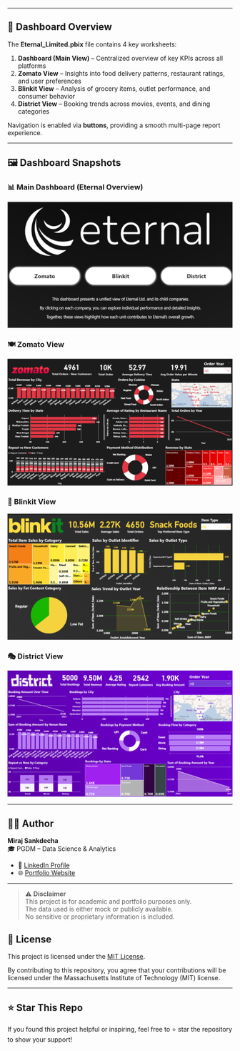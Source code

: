 
---

## 📌 Dashboard Overview

The **Eternal_Limited.pbix** file contains 4 key worksheets:

1. **Dashboard (Main View)** – Centralized overview of key KPIs across all platforms  
2. **Zomato View** – Insights into food delivery patterns, restaurant ratings, and user preferences  
3. **Blinkit View** – Analysis of grocery items, outlet performance, and consumer behavior  
4. **District View** – Booking trends across movies, events, and dining categories  

Navigation is enabled via **buttons**, providing a smooth multi-page report experience.

---

## 🖼️ Dashboard Snapshots

### 📊 Main Dashboard (Eternal Overview)  
![Main Dashboard](https://github.com/mirajsankdecha/Eternal-Dashboard-Analytics/blob/main/Elements/Eternal-View.png)

### 🍽️ Zomato View  
![Zomato Dashboard](https://github.com/mirajsankdecha/Eternal-Dashboard-Analytics/blob/main/Elements/Zomato-View.png)

### 🛒 Blinkit View  
![Blinkit Dashboard](https://github.com/mirajsankdecha/Eternal-Dashboard-Analytics/blob/main/Elements/Blinkit-View.png)

### 🎭 District View  
![District Dashboard](https://github.com/mirajsankdecha/Eternal-Dashboard-Analytics/blob/main/Elements/District-View.png)

---

## 👨‍💼 Author

**Miraj Sankdecha**  
🎓 PGDM – Data Science & Analytics  

- 🔗 [LinkedIn Profile](https://www.linkedin.com/in/mirajsankdecha/)  
- 🌐 [Portfolio Website](https://mirajsankdecha.vercel.app/)  

---

> ⚠️ **Disclaimer**  
> This project is for academic and portfolio purposes only.  
> The data used is either mock or publicly available.  
> No sensitive or proprietary information is included.

## 📌 License

This project is licensed under the [MIT License](https://github.com/mirajsankdecha/Eternal-Dashboard-Analytics?tab=MIT-1-ov-file#readme).

By contributing to this repository, you agree that your contributions will be licensed under the Massachusetts Institute of Technology (MIT) license.


---

## ⭐️ Star This Repo

If you found this project helpful or inspiring, feel free to ⭐️ star the repository to show your support!
